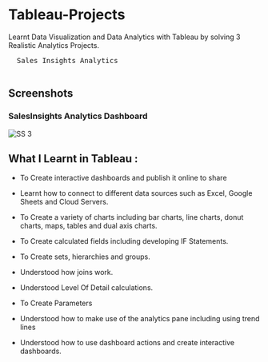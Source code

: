 # Tableau-Projects
Learnt Data Visualization and Data Analytics with Tableau by solving 3 Realistic Analytics Projects.

  <pre>
  Sales Insights Analytics                   
  </pre>


## Screenshots


###  SalesInsights Analytics Dashboard

<img src="https://github.com/ankityadav107/Tableau-Projects/blob/50567dae260ac3f2426b17ae8b07222ad36fe66b/SalesInsights/Screenshots/Dashboard.PNG" alt="SS 3"/>



## What I Learnt in Tableau :



  - To Create  interactive dashboards and publish it online to share

  - Learnt how to connect to different data sources such as Excel, Google Sheets and Cloud Servers.

  - To Create a variety of charts including bar charts, line charts, donut charts, maps, tables and dual axis charts.

  - To Create calculated fields including developing IF Statements.

  - To Create sets, hierarchies and groups.

  - Understood how joins work.

  - Understood Level Of Detail calculations.

  - To Create Parameters

  - Understood how to make use of the analytics pane including using trend lines

  - Understood how to use dashboard actions and create interactive dashboards.
           

  
  
